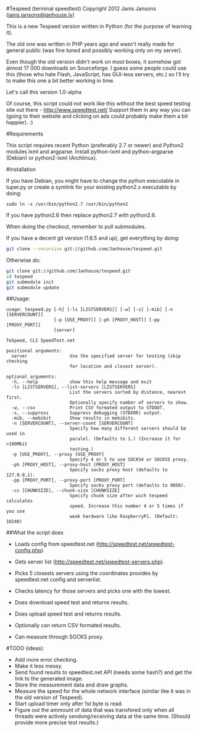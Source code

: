 #Tespeed (terminal speedtest)
Copyright 2012 Janis Jansons (janis.jansons@janhouse.lv)

This is a new Tespeed version written in Python (for the purpose of learning it).

The old one was written in PHP years ago and wasn't really made for general
public (was fine tuned and possibly working only on my server).

Even though the old version didn't work on most boxes, it somehow got
almost 17 000 downloads on Sourceforge. I guess some people could use this
(those who hate Flash, JavaScript, has GUI-less servers, etc.) so I'll
try to make this one a bit better working in time.

Let's call this version 1.0-alpha

Of course, this script could not work like this without the best speed 
testing site out there - http://www.speedtest.net/
Support them in any way you can (going to their website and clicking on
ads could probably make them a bit happier). :)

#Requirements

This script requires recent Python (preferably 2.7 or newer) and Python2
modules lxml and argparse.
Install python-lxml and python-argparse (Debian) or python2-lxml (Archlinux).

#Installation

If you have Debian, you might have to change the python executable in tuper.py
or create a symlink for your existing python2.x executable by doing:

`sudo ln -s /usr/bin/python2.7 /usr/bin/python2`

If you have python2.6 then replace python2.7 with python2.6.

When doing the checkout, remember to pull submodules.

If you have a decent git version (1.6.5 and up), get everything by doing:

```sh
git clone --recursive git://github.com/Janhouse/tespeed.git
```

Otherwise do:
```sh
git clone git://github.com/Janhouse/tespeed.git
cd tespeed
git submodule init
git submodule update
```

##Usage:

```
usage: tespeed.py [-h] [-ls [LISTSERVERS]] [-w] [-s] [-mib] [-n [SERVERCOUNT]]
                  [-p [USE_PROXY]] [-ph [PROXY_HOST]] [-pp [PROXY_PORT]]
                  [server]
    
TeSpeed, CLI SpeedTest.net

positional arguments:
  server                Use the specified server for testing (skip checking
                        for location and closest server).

optional arguments:
  -h, --help            show this help message and exit
  -ls [LISTSERVERS], --list-servers [LISTSERVERS]
                        List the servers sorted by distance, nearest first.
                        Optionally specify number of servers to show.
  -w, --csv             Print CSV formated output to STDOUT.
  -s, --suppress        Suppress debugging (STDERR) output.
  -mib, --mebibit       Show results in mebibits.
  -n [SERVERCOUNT], --server-count [SERVERCOUNT]
                        Specify how many different servers should be used in
                        paralel. (Defaults to 1.) (Increase it for >100Mbit
                        testing.)
  -p [USE_PROXY], --proxy [USE_PROXY]
                        Specify 4 or 5 to use SOCKS4 or SOCKS5 proxy.
  -ph [PROXY_HOST], --proxy-host [PROXY_HOST]
                        Specify socks proxy host (defaults to 127.0.0.1).
  -pp [PROXY_PORT], --proxy-port [PROXY_PORT]
                        Specify socks proxy port (defaults to 9050).
  -cs [CHUNKSIZE], --chunk-size [CHUNKSIZE]
                        Specify chunk size after wich tespeed calculates
                        speed. Increase this number 4 or 5 times if you use
                        weak hardware like RaspberryPi. (Default: 10240)
```
                              


##What the script does

 *  Loads config from speedtest.net (http://speedtest.net/speedtest-config.php).

 *  Gets server list (http://speedtest.net/speedtest-servers.php).

 *  Picks 5 closests servers using the coordinates provides by speedtest.net 
    config and serverlist.

 *  Checks latency for those servers and picks one with the lowest.

 *  Does download speed test and returns results.

 *  Does upload speed test and returns results.

 *  Optionally can return CSV formated results.

 *  Can measure through SOCKS proxy.

#TODO (ideas):

 *  Add more error checking.
 *  Make it less messy.
 *  Send found results to speedtest.net API (needs some hash?) and get the link
    to the generated image.
 *  Store the measurement data and draw graphs.
 *  Measure the speed for the whole network interface (similar like it was in the
    old version of Tespeed).
 *  Start upload timer only after 1st byte is read.
 *  Figure out the ammount of data that was transfered only when all threads were
    actively sendong/receiving data at the same time. (Should provide more precise 
    test results.)
